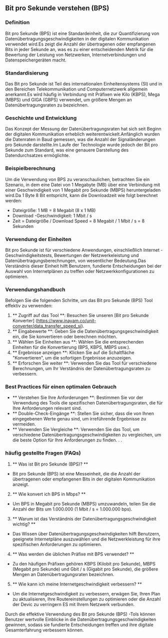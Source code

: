## Bit pro Sekunde verstehen (BPS)

### Definition
Bit pro Sekunde (BPS) ist eine Standardeinheit, die zur Quantifizierung von Datenübertragungsgeschwindigkeiten in der digitalen Kommunikation verwendet wird.Es zeigt die Anzahl der übertragenen oder empfangenen Bits in jeder Sekunde an, was es zu einer entscheidenden Metrik für die Bewertung der Leistung von Netzwerken, Internetverbindungen und Datenspeichergeräten macht.

### Standardisierung
Das Bit pro Sekunde ist Teil des internationalen Einheitensystems (SI) und in den Bereichen Telekommunikation und Computernetzwerk allgemein anerkannt.Es wird häufig in Verbindung mit Präfixen wie Kilo (KBPS), Mega (MBPS) und GIGA (GBPS) verwendet, um größere Mengen an Datenübertragungsraten zu bezeichnen.

### Geschichte und Entwicklung
Das Konzept der Messung der Datenübertragungsraten hat sich seit Beginn der digitalen Kommunikation erheblich weiterentwickelt.Anfänglich wurden die Datenraten in Baud gemessen, was die Anzahl der Signaländerungen pro Sekunde darstellte.Im Laufe der Technologie wurde jedoch der Bit pro Sekunde zum Standard, was eine genauere Darstellung des Datendurchsatzes ermöglichte.

### Beispielberechnung
Um die Verwendung von BPS zu veranschaulichen, betrachten Sie ein Szenario, in dem eine Datei von 1 Megabyte (MB) über eine Verbindung mit einer Geschwindigkeit von 1 Megabit pro Sekunde (MBPS) heruntergeladen wird.Da 1 Byte 8 Bit entspricht, kann die Downloadzeit wie folgt berechnet werden:

- Dateigröße: 1 MB = 8 Megabit (8 x 1 MB)
- Download -Geschwindigkeit: 1 Mbit / s
- Zeit = Dateigröße / Download Speed ​​= 8 Megabit / 1 Mbit / s = 8 Sekunden

### Verwendung der Einheiten
Bit pro Sekunde ist für verschiedene Anwendungen, einschließlich Internet -Geschwindigkeitstests, Bewertungen der Netzwerkeleistung und Datenübertragungsberechnungen, von wesentlicher Bedeutung.Das Verständnis dieser Einheit hilft Benutzern, fundierte Entscheidungen bei der Auswahl von Internetplänen zu treffen oder Netzwerkkonfigurationen zu optimieren.

### Verwendungshandbuch
Befolgen Sie die folgenden Schritte, um das Bit pro Sekunde (BPS) Tool effektiv zu verwenden:

1. ** Zugriff auf das Tool **: Besuchen Sie unseren [Bit pro Sekunde Konverter] (https://www.inayam.co/unit-converter/data_transfer_speed_si).
2. ** Eingabewerte **: Geben Sie die Datenübertragungsgeschwindigkeit ein, die Sie konvertieren oder berechnen möchten.
3. ** Wählen Sie Einheiten aus **: Wählen Sie die entsprechenden Einheiten für die Konvertierung (BPS, KBPS, MBPS usw.).
4. ** Ergebnisse anzeigen **: Klicken Sie auf die Schaltfläche "Konvertieren", um die sofortigen Ergebnisse anzuzeigen.
5. ** Erforschen Sie weiter **: Verwenden Sie das Tool für verschiedene Berechnungen, um Ihr Verständnis der Datenübertragungsraten zu verbessern.

### Best Practices für einen optimalen Gebrauch
- ** Verstehen Sie Ihre Anforderungen **: Bestimmen Sie vor der Verwendung des Tools die spezifischen Datenübertragungsraten, die für Ihre Anforderungen relevant sind.
- ** Double-Check-Eingänge **: Stellen Sie sicher, dass die von Ihnen eingegebenen Werte genau sind, um irreführende Ergebnisse zu vermeiden.
- ** Verwenden Sie Vergleiche **: Verwenden Sie das Tool, um verschiedene Datenübertragungsgeschwindigkeiten zu vergleichen, um die beste Option für Ihre Anforderungen zu finden.
.
.

### häufig gestellte Fragen (FAQs)

1. ** Was ist Bit pro Sekunde (BPS)? **
- Bit pro Sekunde (BPS) ist eine Messeinheit, die die Anzahl der übertragenen oder empfangenen Bits in der digitalen Kommunikation anzeigt.

2. ** Wie konvert ich BPS in Mbps? **
- Um BPS in Megabit pro Sekunde (MBPS) umzuwandeln, teilen Sie die Anzahl der Bits um 1.000.000 (1 Mbit / s = 1.000.000 bps).

3. ** Warum ist das Verständnis der Datenübertragungsgeschwindigkeit wichtig? **
- Das Wissen über Datenübertragungsgeschwindigkeiten hilft Benutzern, geeignete Internetpläne auszuwählen und die Netzwerkleistung für ihre spezifischen Anforderungen zu optimieren.

4. ** Was werden die üblichen Präfixe mit BPS verwendet? **
- Zu den häufigen Präfixen gehören KBPS (Kilobit pro Sekunde), MBPS (Megabit pro Sekunde) und Gbit / s (Gigabit pro Sekunde), die größere Mengen an Datenübertragungsraten bezeichnen.

5. ** Wie kann ich meine Internetgeschwindigkeit verbessern? **
- Um die Internetgeschwindigkeit zu verbessern, erwägen Sie, Ihren Plan zu aktualisieren, Ihre Routereinstellungen zu optimieren oder die Anzahl der Devic zu verringern ES mit Ihrem Netzwerk verbunden.

Durch die effektive Verwendung des Bit pro Sekunde (BPS) -Tols können Benutzer wertvolle Einblicke in die Datenübertragungsgeschwindigkeiten gewinnen, sodass sie fundierte Entscheidungen treffen und ihre digitale Gesamterfahrung verbessern können.